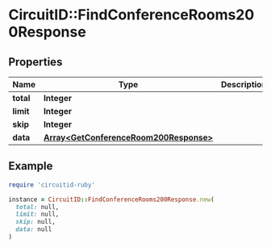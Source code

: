 # CircuitID::FindConferenceRooms200Response

## Properties

| Name | Type | Description | Notes |
| ---- | ---- | ----------- | ----- |
| **total** | **Integer** |  |  |
| **limit** | **Integer** |  |  |
| **skip** | **Integer** |  |  |
| **data** | [**Array&lt;GetConferenceRoom200Response&gt;**](GetConferenceRoom200Response.md) |  |  |

## Example

```ruby
require 'circuitid-ruby'

instance = CircuitID::FindConferenceRooms200Response.new(
  total: null,
  limit: null,
  skip: null,
  data: null
)
```

